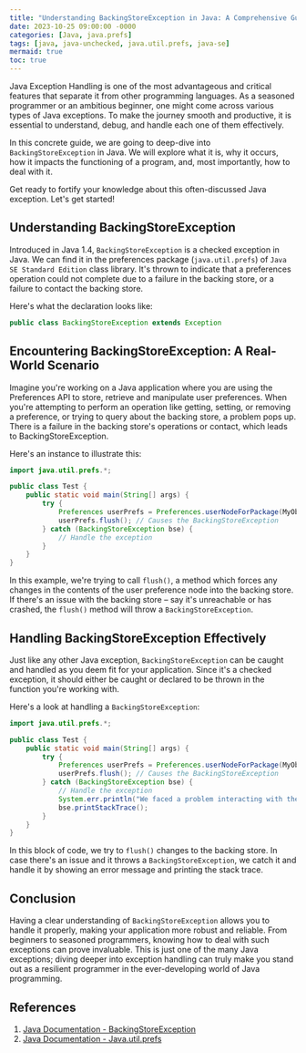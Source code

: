 ```yaml
---
title: "Understanding BackingStoreException in Java: A Comprehensive Guide"
date: 2023-10-25 09:00:00 -0000
categories: [Java, java.prefs]
tags: [java, java-unchecked, java.util.prefs, java-se]
mermaid: true
toc: true
---
```



Java Exception Handling is one of the most advantageous and critical features that separate it from other programming languages. As a seasoned programmer or an ambitious beginner, one might come across various types of Java exceptions. To make the journey smooth and productive, it is essential to understand, debug, and handle each one of them effectively. 

In this concrete guide, we are going to deep-dive into `BackingStoreException` in Java. We will explore what it is, why it occurs, how it impacts the functioning of a program, and, most importantly, how to deal with it. 

Get ready to fortify your knowledge about this often-discussed Java exception. Let's get started!

## Understanding BackingStoreException

Introduced in Java 1.4, `BackingStoreException` is a checked exception in Java. We can find it in the preferences package (`java.util.prefs`) of `Java SE Standard Edition` class library. It's thrown to indicate that a preferences operation could not complete due to a failure in the backing store, or a failure to contact the backing store. 

Here's what the declaration looks like:

```java
public class BackingStoreException extends Exception
```

## Encountering BackingStoreException: A Real-World Scenario

Imagine you're working on a Java application where you are using the Preferences API to store, retrieve and manipulate user preferences. When you're attempting to perform an operation like getting, setting, or removing a preference, or trying to query about the backing store, a problem pops up. There is a failure in the backing store's operations or contact, which leads to BackingStoreException. 

Here's an instance to illustrate this: 

```java
import java.util.prefs.*;

public class Test {
    public static void main(String[] args) {
        try {
            Preferences userPrefs = Preferences.userNodeForPackage(MyObject.class);
            userPrefs.flush(); // Causes the BackingStoreException
        } catch (BackingStoreException bse) {
            // Handle the exception
        }
    }
}
```

In this example, we're trying to call `flush()`, a method which forces any changes in the contents of the user preference node into the backing store. If there's an issue with the backing store – say it's unreachable or has crashed, the `flush()` method will throw a `BackingStoreException`.

## Handling BackingStoreException Effectively

Just like any other Java exception, `BackingStoreException` can be caught and handled as you deem fit for your application. Since it's a checked exception, it should either be caught or declared to be thrown in the function you're working with.

Here's a look at handling a `BackingStoreException`:

```java
import java.util.prefs.*;

public class Test {
    public static void main(String[] args) {
        try {
            Preferences userPrefs = Preferences.userNodeForPackage(MyObject.class);
            userPrefs.flush(); // Causes the BackingStoreException
        } catch (BackingStoreException bse) {
            // Handle the exception
            System.err.println("We faced a problem interacting with the backing store!");
            bse.printStackTrace();
        }
    }
}
```

In this block of code, we try to `flush()` changes to the backing store. In case there's an issue and it throws a `BackingStoreException`, we catch it and handle it by showing an error message and printing the stack trace.

## Conclusion

Having a clear understanding of `BackingStoreException` allows you to handle it properly, making your application more robust and reliable. From beginners to seasoned programmers, knowing how to deal with such exceptions can prove invaluable. This is just one of the many Java exceptions; diving deeper into exception handling can truly make you stand out as a resilient programmer in the ever-developing world of Java programming.

## References

1. [Java Documentation - BackingStoreException](https://docs.oracle.com/javase/8/docs/api/java/util/prefs/BackingStoreException.html)
2. [Java Documentation - Java.util.prefs](https://docs.oracle.com/javase/7/docs/api/java/util/prefs/package-summary.html)
